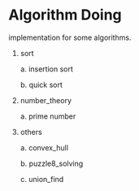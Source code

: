 # Algorithm Doing

implementation for some algorithms.

1. sort
    
    a. insertion sort

    b. quick sort

2. number\_theory

    a. prime number

3. others

    a. convex_hull

    b. puzzle8_solving

    c. union_find